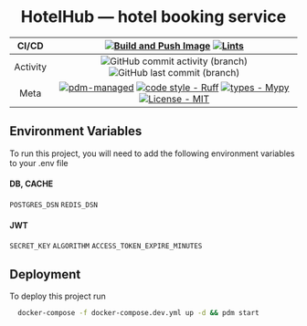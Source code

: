 <div align="center">

# HotelHub — hotel booking service

| CI/CD | [![Build and Push Image](https://github.com/0x12th/hotelhub/actions/workflows/push-image.yml/badge.svg)](https://github.com/0x12th/hotelhub/actions/workflows/push-image.yml) [![Lints](https://github.com/0x12th/hotelhub/actions/workflows/lints.yml/badge.svg)](https://github.com/0x12th/hotelhub/actions/workflows/lints.yml) |
|:---:|:---:|
| Activity | ![GitHub commit activity (branch)](https://img.shields.io/github/commit-activity/w/0x12th/hotelhub?&logo=github&logoColor=969da4&labelColor=30353b&color=39A7FF) ![GitHub last commit (branch)](https://img.shields.io/github/last-commit/0x12th/hotelhub/master?&logo=github&logoColor=969da4&labelColor=30353b&color=39A7FF) |
| Meta | [![pdm-managed](https://img.shields.io/badge/pdm-managed-blueviolet?labelColor=30353b&color=39A7FF)](https://pdm-project.org) [![code style - Ruff](https://img.shields.io/endpoint?url=https://raw.githubusercontent.com/astral-sh/ruff/main/assets/badge/format.json?&logo=ruff&logoColor=969da4&labelColor=30353b&color=39A7FF)](https://github.com/psf/black) [![types - Mypy](https://img.shields.io/badge/types-Mypy-202235.svg?logo=python&labelColor=30353b&color=39A7FF&logoColor=969da4)](https://github.com/python/mypy) [![License - MIT](https://img.shields.io/badge/license-MIT-9400d3.svg?labelColor=30353b&color=39A7FF)](https://spdx.org/licenses/) |

</div>

## Environment Variables
To run this project, you will need to add the following environment variables to your .env file

#### DB, CACHE
`POSTGRES_DSN`
`REDIS_DSN`

#### JWT
`SECRET_KEY`
`ALGORITHM`
`ACCESS_TOKEN_EXPIRE_MINUTES`


## Deployment
To deploy this project run

```bash
  docker-compose -f docker-compose.dev.yml up -d && pdm start
```
